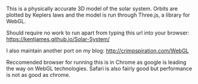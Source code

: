 This is a physically accurate 3D model of the solar system. Orbits are plotted by Keplers laws and the model is run through Three.js, a library for WebGL.

Should require no work to run apart from typing this url into your browser: https://kentjames.github.io/Solar-System/ 

I also maintain another port on my blog: http://crimpspiration.com/WebGL

Reccomended browser for running this is in Chrome as google is leading the way on WebGL technologies. Safari is also fairly good but performance is not as good as chrome.